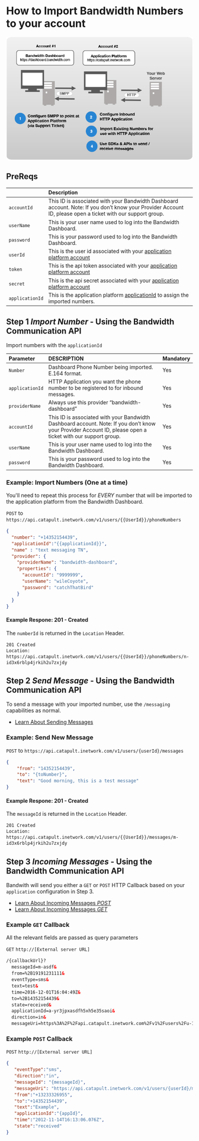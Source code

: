# How to Import Bandwidth Numbers to your account

![Description Image](../images/how-to-import-numbers.png)

## PreReqs

|             | Description                                                                                                                                                 |
|:------------|:------------------------------------------------------------------------------------------------------------------------------------------------------------|
| `accountId` | This ID is associated with your Bandwidth Dashboard account. Note: If you don’t know your Provider Account ID, please open a ticket with our support group. |
| `userName`  | This is your user name used to log into the Bandwidth Dashboard.                                                                                            |
| `password`  | This is your password used to log into the Bandwidth Dashboard.                                                                                             |
| `userId`    | This is the user id associated with your [application platform account](../security.md)                                                                     |
| `token`     | This is the api token associated with your [application platform account](../security.md)                                                                   |
| `secret`    | This is the api secret associated with your [application platform account](../security.md)                                                                  |
| `applicationId` | This is the application platform [applicationId](incomingCallandMessaging.md) to assign the imported numbers. |

## Step 1 *Import Number* - Using the Bandwidth Communication API

Import numbers with the `applicationId`

| Parameter       | DESCRIPTION                                                                                                                                                 | Mandatory |
|:----------------|:------------------------------------------------------------------------------------------------------------------------------------------------------------|:----------|
| `Number`        | Dashboard Phone Number being imported. E.164 format.                                                                                                        | Yes       |
| `applicationId` | HTTP Application you want the phone number to be registered to for inbound messages.                                                                        | Yes       |
| `providerName`  | Always use this provider “bandwidth-dashboard”                                                                                                              | Yes       |
| `accountId`     | This ID is associated with your Bandwidth Dashboard account. Note: If you don’t know your Provider Account ID, please open a ticket with our support group. | Yes       |
| `userName`      | This is your user name used to log into the Bandwidth Dashboard.                                                                                            | Yes       |
| `password`      | This is your password used to log into the Bandwidth Dashboard.                                                                                             | Yes       |

### Example: Import Numbers (One at a time)

You'll need to repeat this process for _EVERY_ number that will be imported to the application platform from the Bandwidth Dashboard.

<code class="post">POST</code> to `https://api.catapult.inetwork.com/v1/users/{{UserId}}/phoneNumbers`

```json
{
  "number": "+14352154439",
  "applicationId":"{{applicationId}}",
  "name" : "text messaging TN",
  "provider": {
    "providerName": "bandwidth-dashboard",
    "properties": {
      "accountId": "9999999",
      "userName": "wileCoyote",
      "password": "catchThatBird"
    }
  }
}
```

#### Example Respone: 201 - Created

The `numberId` is returned in the `Location` Header.

```
201 Created
Location:
https://api.catapult.inetwork.com/v1/users/{{UserId}}/phoneNumbers/n-id3x6rblp4jrkih2u7zxjdy
```

## Step 2 *Send Message* - Using the Bandwidth Communication API

To send a message with your imported number, use the `/messaging` capabilities as normal.

* [Learn About Sending Messages](http://dev.bandwidth.com/ap-docs/methods/messages/messages.html)

### Example: Send New Message

<code class="post">POST</code> to `https://api.catapult.inetwork.com/v1/users/{userId}/messages`

```json
{
    "from": "14352154439",
    "to": "{toNumber}",
    "text": "Good morning, this is a test message"
}
```

#### Example Respone: 201 - Created

The `messageId` is returned in the `Location` Header.

```
201 Created
Location:
https://api.catapult.inetwork.com/v1/users/{{UserId}}/messages/m-id3x6rblp4jrkih2u7zxjdy
```

## Step 3 *Incoming Messages* - Using the Bandwidth Communication API

Bandwith will send you either a <code class="get">GET</code> or <code class="post">POST</code> HTTP Callback based on your `application` configuration in Step 3.

* [Learn About Incoming Messages *POST*](http://dev.bandwidth.com/ap-docs/apiCallbacks/messagingEvents.html)
* [Learn About Incoming Messages *GET*](http://dev.bandwidth.com/ap-docs/bxml/callBacks/incomingSMS.html)


### Example `GET` Callback

All the relevant fields are passed as query parameters

<code class="get">GET</code> `http://[External server URL]`

```html
/{callbackUrl}?
  messageId=m-asdf&
  from=%2B19191231111&
  eventType=sms&
  text=test&
  time=2016-12-01T16:04:49Z&
  to=%2B14352154439&
  state=received&
  applicationId=a-yr3jpxasdfh5xh5e35saoi&
  direction=in&
  messageUri=https%3A%2F%2Fapi.catapult.inetwork.com%2Fv1%2Fusers%2Fu-123%2Fmessages%2Fm-asdf
```

### Example `POST` Callback

<code class="post">POST</code> `http://[External server URL]`

```json
{
   "eventType":"sms",
   "direction":"in",
   "messageId": "{messageId}",
   "messageUri": "https://api.catapult.inetwork.com/v1/users/{userId}/messages/{messageId}",
   "from":"+13233326955",
   "to":"+14352154439",
   "text":"Example",
   "applicationId":"{appId}",
   "time":"2012-11-14T16:13:06.076Z",
   "state":"received"
}
```

